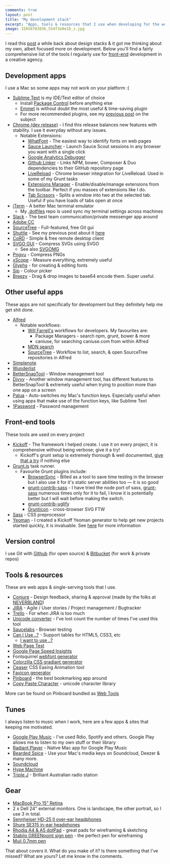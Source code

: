 ```yaml
---
comments: true
layout: post
title: "My development stack"
excerpt: "Apps, tools & resources that I use when developing for the web"
image: 15650783836_554f3e0e1b_z.jpg
---
```

I read this [post](https://medium.com/@quasado/do-better-than-sketch-photoshop-or-any-other-design-tool-b8db106815a1) a while back about design stacks & it got me thinking about my own, albeit focused more on development. Below you'll find a fairly comprehensive list of the tools I regularly use for [front-end](https://news.layervault.com/click/stories/42206) development in a creative agency.

## Development apps
I use a Mac so some apps may not work on your platform :(

* [Sublime Text](http://sublimetext.com) is my IDE/Text editor of choice
	- Install [Package Control](http://packagecontrol.io) before anything else
	- [Emmet](http://emmet.io) is without doubt the most useful & time-saving plugin
	- For more recommended plugins, see my [previous post](/2014/07/sublime-text-for-front-end-development) on the subject
* [Chrome (dev release)](http://www.chromium.org/getting-involved/dev-channel) - I find this release balances new features with stability. I use it everyday without any issues.
	- Notable Extensions:
		+ [WhatFont](http://www.chromium.org/getting-involved/dev-channel) - The easiest way to identify fonts on web pages
		+ [Sauce Launcher](https://chrome.google.com/webstore/detail/sauce-launcher/mmcebionhdleomnkegjcoadpghnmcebl) - Launch Sauce Scout sessions in any browser you want with a single click
		+ [Google Analytics Debugger](https://chrome.google.com/webstore/detail/google-analytics-debugger/jnkmfdileelhofjcijamephohjechhna)
		+ [Github Linker](https://chrome.google.com/webstore/detail/github-linker/jlmafbaeoofdegohdhinkhilhclaklkp) - Links NPM, bower, Composer & Duo dependencies to their GitHub repository page
		+ [LiveReload](https://chrome.google.com/webstore/detail/livereload/jnihajbhpnppcggbcgedagnkighmdlei) - Chrome browser integration for LiveReload. Used in some of my Grunt tasks
		+ [Extensions Manager](https://chrome.google.com/webstore/detail/extensions-manager-aka-sw/lpleipinonnoibneeejgjnoeekmbopbc) - Enable/disable/manage extensions from the toolbar. Perfect if you masses of extensions like I do.
		+ [Tab Scissors](https://chrome.google.com/webstore/detail/tab-scissors/cdochbecpfdpjobpgnacnbepkgcfhoek) - Splits a window into two at the selected tab. Useful if you have loads of tabs open at once
* [iTerm](http://iterm2.com) - A better Mac terminal emulator
	- My [.dotfiles](https://github.com/mrmartineau/dotfiles) repo is used sync my terminal settings across machines
* [Slack](http://slack.com) - The best team communication/private messenger app around
* [Adobe CC](http://www.adobe.com/uk/creativecloud.html)
* [SourceTree](http://www.sourcetreeapp.com) - Full-featured, free Git gui
* [Shuttle](http://fitztrev.github.io/shuttle) - See my previous post about it [here](/2015/01/shuttle-for-mac)
* [CoRD](http://cord.sourceforge.net) - Simple & free remote desktop client
* [SVGO GUI](https://github.com/svg/svgo-gui) - Compress SVGs using SVGO
	- See also [SVGOMG](https://jakearchibald.github.io/svgomg/)
* [Pngyu](https://nukesaq88.github.io/Pngyu/) - Compress PNGs
* [xScope](http://xscopeapp.com) - Measure everything, extremely useful
* [Glyphs](http://www.glyphsapp.com) - for creating & editing fonts
* [Sip](http://theolabrothers.com/) - Colour picker
* [Breezy](https://itunes.apple.com/gb/app/breezy/id627880733?mt=12) - Drag & drop images to base64 encode them. Super useful.

## Other useful apps
These apps are not specifically for development but they definitely help me get shit done.

* [Alfred](http://alfredapp.com)
	- Notable workflows:
		+ [Will Farrell's](https://github.com/willfarrell/alfred-workflows) workflows for developers. My favourites are:
			* Package Managers - search npm, grunt, bower & more
			* caniuse, for searching caniuse.com from within Alfred
		+ [MDN search](http://www.alfredforum.com/topic/1989-mdn-search-mozilla-developer-network)
		+ [SourceTree](https://github.com/zhaocai/alfred2-sourcetree-workflow) - Workflow to list, search, & open SourceTree repositories in Alfred
* [Simplenote](http://simplenote.com)
* [Wunderlist](http://wunderlist.com)
* [BetterSnapTool](https://itunes.apple.com/gb/app/bettersnaptool/id417375580?mt=12) - Window management tool
* [Divvy](http://mizage.com/divvy) - Another window management tool, has different features to BetterSnapTool & extremely useful when trying to position more than one app on a screen
* [Palua](http://www.molowa.com/mac-os-x/palua/palua-3-0/) - Auto-switches my Mac's function keys. Especially useful when using apps that make use of the function keys, like Sublime Text
* [1Password](https://agilebits.com/onepassword) - Password management

## Front-end tools
These tools are used on every project

* [Kickoff](http://tmwagency.github.io/kickoff) - The framework I helped create. I use it on every project, it is comprehensive without being verbose; give it a try!
	- Kickoff's grunt setup is extremely thorough & well documented, [give that a try](https://github.com/tmwagency/kickoff/blob/master/Gruntfile.js) if nothing else
* [Grunt.js](http://gruntjs.com) task runner.
	- Favourite Grunt plugins include:
		+ [BrowserSync](http://www.browsersync.io) - Billed as a tool to save time testing in the browser but I also use it for it's static server abilities too — it is so good
		+ [grunt-contrib-sass](https://github.com/grunt/grunt-contrib-sass) - I have tried the node port of sass, [grunt-sass](https://github.com/sindresorhus/grunt-sass) numerous times only for it to fail, I know it is potentially better but I will wait before making the switch.
		+ [grunt-contrib-uglify](https://github.com/grunt/grunt-contrib-uglify)
		+ [Grunticon](https://github.com/filamentgroup/grunticon) - cross-browser SVG FTW
* [Sass](http://sass-lang.com) - CSS preprocessor
* [Yeoman](http://yeoman.io) - I created a Kickoff Yeoman generator to help get new projects started quickly, it is invaluable. See [here](http://tmwagency.github.io/kickoff/learn/yeoman.html) for more information

## Version control
I use Git with [Github](https://github.com/mrmartineau) (for open source) & [Bitbucket](https://bitbucket.org/MrMartineau/) (for work & private repos)

## Tools & resources
These are web apps & single-serving tools that I use.

* [Conjure](http://conjure.io) - Design feedback, sharing & approval (made by the folks at [NEVERBLAND](http://neverbland.com))
* [JIRA](http://jira.com) - Agile / User stories / Project management / Bugtracker
* [Trello](https://trello.com/mrmartineau/recommend) - For when JIRA is too much
* [Unicode converter](http://rishida.net/tools/conversion) - I've lost count the number of times I've used this tool
* [Saucelabs](https://saucelabs.com) - Browser testing
* [Can I Use ..?](http://caniuse.com) - Support tables for HTML5, CSS3, etc
	- [I want to use ..?](http://www.iwanttouse.com)
* [Web Page Test](http://www.webpagetest.org)
* [Google Page Speed Insights](https://developers.google.com/speed/pagespeed/insights)
* Fontsquirrel [webfont generator](http://www.fontsquirrel.com/tools/webfont-generator)
* [Colorzilla CSS gradiant generator](http://www.colorzilla.com/gradient-editor)
* [Ceaser](http://matthewlein.com/ceaser) CSS Easing Animation tool
* [Favicon generator](http://realfavicongenerator.net)
* [Pinboard](http://pinboard.in/u:MrMartineau) - the best bookmarking app around
* [Copy Paste Character](http://copypastecharacter.com/) - unicode character library

More can be found on Pinboard bundled as [Web Tools](bundle:Web%2BTools)

## Tunes
I always listen to music when I work, here are a few apps & sites that keeping me motivated.

* [Google Play Music](https://music.google.com/) - I've used Rdio, Spotify and others. Google Play allows me to listen to my own stuff or their library
* [Radiant Player](http://www.sajidanwar.me/radiant-player-mac) - Native Mac app for Google Play Music
* [Bearded Spice](http://beardedspice.com) - Use your Mac's media keys on Soundcloud, Deezer & many more.
* [Soundcloud](http://soundcloud.com/mrmartineau)
* [Hype Machine](http://hypem.com/mrmartineau)
* [Triple J](http://www.abc.net.au/triplej/media/listen.htm) - Brilliant Australian radio station

## Gear
* [MacBook Pro 15” Retina](http://store.apple.com/uk/buy-mac/macbook-pro)
* 2 x Dell 24" external monitors. One is landscape, the other portrait, so I use 3 in total.
* [Sennheiser HD-25 II over-ear headphones](http://en-uk.sennheiser.com/dj-headphones-noise-reduction-hifi-stereo-hd-25-1-ii)
* [Shure SE315 in-ear headphones](http://www.shure.co.uk/products/earphones/se315)
* [Rhodia A4 & A5 dotPad](http://www.cultpens.com/c/q/brands/rhodia/rhodia-dotpad-notepads) - great pads for wireframing & sketching
* [Stabilo GREENpoint sign pen](http://www.cultpens.com/i/q/SB18886/stabilo-greenpoint-sign-pen) - the perfect pen for wireframing
* [Muji 0.7mm pen](http://www.muji.eu/pages/online.asp?Sec=13&Sub=52&PID=5163)

That about covers it. What do you make of it? Is there something that I've missed? What are yours? Let me know in the comments.
